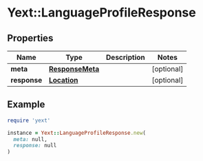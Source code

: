 # Yext::LanguageProfileResponse

## Properties

| Name | Type | Description | Notes |
| ---- | ---- | ----------- | ----- |
| **meta** | [**ResponseMeta**](ResponseMeta.md) |  | [optional] |
| **response** | [**Location**](Location.md) |  | [optional] |

## Example

```ruby
require 'yext'

instance = Yext::LanguageProfileResponse.new(
  meta: null,
  response: null
)
```

